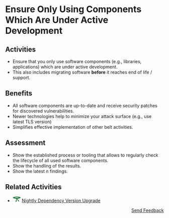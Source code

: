 # Ensure Only Using Components Which Are Under Active Development

## Activities

- Ensure that you only use software components (e.g., libraries, applications) which are under active development.
- This also includes migrating software **before** it reaches end of life / support.

## Benefits

- All software components are up-to-date and receive security patches for discovered vulnerabilities.
- Newer technologies help to minimize your attack surface (e.g., use latest TLS version)
- Simplifies effective implementation of other belt activities.

## Assessment

- Show the established process or tooling that allows to regularly check the lifecycle of all used software components.
- Show the handling of the results.
- Show the latest *n* findings.

## Related Activities

- [<img src="https://raw.githubusercontent.com/AppSecure-nrw/security-belts/assets/belt-img/04_security-belt-green.svg" width="25" />](#) [Nightly Dependency Version Upgrade](../green/nightly-dependency-version-upgrade.md)

<p align="right"><a href="https://www.surveymonkey.de/r/MNWNVRB">Send Feedback</a></p>
